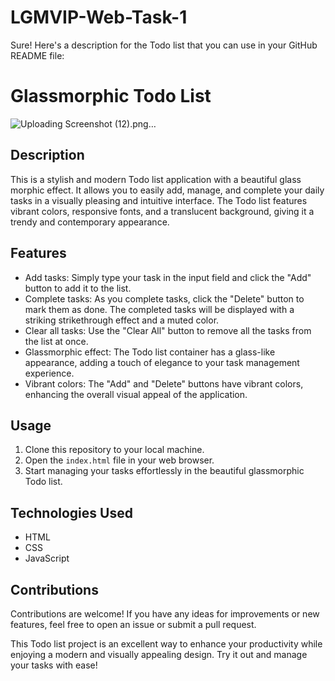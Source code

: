 # LGMVIP-Web-Task-1
Sure! Here's a description for the Todo list that you can use in your GitHub README file:

# Glassmorphic Todo List

![Uploading Screenshot (12).png…]()

## Description

This is a stylish and modern Todo list application with a beautiful glass morphic effect. It allows you to easily add, manage, and complete your daily tasks in a visually pleasing and intuitive interface. The Todo list features vibrant colors, responsive fonts, and a translucent background, giving it a trendy and contemporary appearance.

## Features

- Add tasks: Simply type your task in the input field and click the "Add" button to add it to the list.
- Complete tasks: As you complete tasks, click the "Delete" button to mark them as done. The completed tasks will be displayed with a striking strikethrough effect and a muted color.
- Clear all tasks: Use the "Clear All" button to remove all the tasks from the list at once.
- Glassmorphic effect: The Todo list container has a glass-like appearance, adding a touch of elegance to your task management experience.
- Vibrant colors: The "Add" and "Delete" buttons have vibrant colors, enhancing the overall visual appeal of the application.

## Usage

1. Clone this repository to your local machine.
2. Open the `index.html` file in your web browser.
3. Start managing your tasks effortlessly in the beautiful glassmorphic Todo list.

## Technologies Used

- HTML
- CSS
- JavaScript

## Contributions

Contributions are welcome! If you have any ideas for improvements or new features, feel free to open an issue or submit a pull request.



This Todo list project is an excellent way to enhance your productivity while enjoying a modern and visually appealing design. Try it out and manage your tasks with ease!
